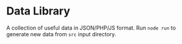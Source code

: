 # Data Library

A collection of useful data in JSON/PHP/JS format. Run `node run` to generate new data from `src` input directory. 
